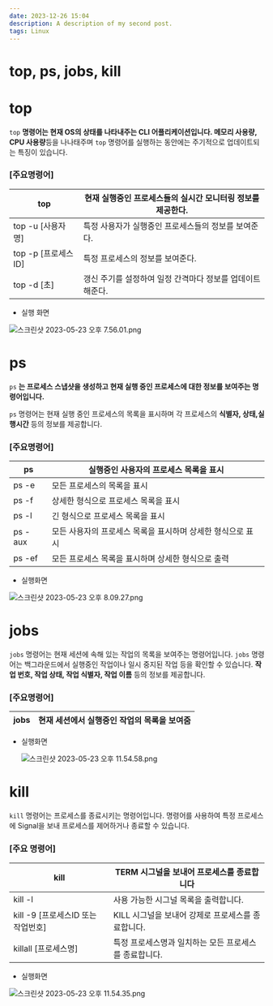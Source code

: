 ```yaml
---
date: 2023-12-26 15:04
description: A description of my second post.
tags: Linux
---
```

# top, ps, jobs, kill

# top

`top` **명령어는 현재 OS의 상태를 나타내주는 CLI 어플리케이션입니다. 메모리 사용량, CPU 사용량**등을 나나태주며 `top` 명령어를 실행하는 동안에는 주기적으로 업데이트되는 특징이 있습니다. 

### [**주요명령어]**

| top | 현재 실행중인 프로세스들의 실시간 모니터링 정보를 제공한다. |
| --- | --- |
| top -u [사용자명] | 특정 사용자가 실행중인 프로세스들의 정보를 보여준다. |
| top -p [프로세스ID] | 특정 프로세스의 정보를 보여준다. |
| top -d [초] | 갱신 주기를 설정하여 일정 간격마다 정보를 업데이트 해준다. |
- 실행 화면

![스크린샷 2023-05-23 오후 7.56.01.png](top,%20ps,%20jobs,%20kill%20cc2100981aa14be291a1d347ebd8d135/%25E1%2584%2589%25E1%2585%25B3%25E1%2584%258F%25E1%2585%25B3%25E1%2584%2585%25E1%2585%25B5%25E1%2586%25AB%25E1%2584%2589%25E1%2585%25A3%25E1%2586%25BA_2023-05-23_%25E1%2584%258B%25E1%2585%25A9%25E1%2584%2592%25E1%2585%25AE_7.56.01.png)

# ps

`ps` **는 프로세스 스냅샷을 생성하고 현재 실행 중인 프로세스에 대한 정보를 보여주는 명령어입니다.** 

`ps` 명령어는 현재 실행 중인 프로세스의 목록을 표시하며 각 프로세스의 **식별자, 상태,실행시간** 등의 정보를 제공합니다. 

### [**주요명령어]**

| ps | 실행중인 사용자의 프로세스 목록을 표시 |
| --- | --- |
| ps -e | 모든 프로세스의 목록을 표시  |
| ps -f | 상세한 형식으로 프로세스 목록을 표시 |
| ps -l | 긴 형식으로 프로세스 목록을 표시 |
| ps -aux | 모든 사용자의 프로세스 목록을 표시하며 상세한 형식으로 표시 |
| ps -ef | 모든 프로세스 목록을 표시하며 상세한 형식으로 출력 |
- 실행화면

![스크린샷 2023-05-23 오후 8.09.27.png](top,%20ps,%20jobs,%20kill%20cc2100981aa14be291a1d347ebd8d135/%25E1%2584%2589%25E1%2585%25B3%25E1%2584%258F%25E1%2585%25B3%25E1%2584%2585%25E1%2585%25B5%25E1%2586%25AB%25E1%2584%2589%25E1%2585%25A3%25E1%2586%25BA_2023-05-23_%25E1%2584%258B%25E1%2585%25A9%25E1%2584%2592%25E1%2585%25AE_8.09.27.png)

# **jobs**

`jobs` 명령어는 현재 세션에 속해 있는 작업의 목록을 보여주는 명령어입니다. `jobs` 명령어는 백그라운드에서 실행중인 작업이나 일시 중지된 작업 등을 확인할 수 있습니다. **작업 번호, 작업 상태, 작업 식별자, 작업 이름** 등의 정보를 제공합니다.

### **[주요명령어]**

| jobs  | 현재 세션에서 실행중인 작업의 목록을 보여줌 |
| --- | --- |
- 실행화면
    
    ![스크린샷 2023-05-23 오후 11.54.58.png](top,%20ps,%20jobs,%20kill%20cc2100981aa14be291a1d347ebd8d135/%25E1%2584%2589%25E1%2585%25B3%25E1%2584%258F%25E1%2585%25B3%25E1%2584%2585%25E1%2585%25B5%25E1%2586%25AB%25E1%2584%2589%25E1%2585%25A3%25E1%2586%25BA_2023-05-23_%25E1%2584%258B%25E1%2585%25A9%25E1%2584%2592%25E1%2585%25AE_11.54.58.png)
    

# kill

`kill` 명령어는 프로세스를 종료시키는 명령어입니다. 명령어를 사용하여 특정 프로세스에 Signal을 보내 프로세스를 제어하거나 종료할 수 있습니다. 

### [주요 명령어]

| kill | TERM 시그널을 보내어 프로세스를 종료합니다 |
| --- | --- |
| kill -l | 사용 가능한 시그널 목록을 출력합니다. |
| kill -9 [프로세스ID 또는 작업번호] | KILL 시그널을 보내어 강제로 프로세스를 종료합니다. |
| killall [프로세스명] | 특정 프로세스명과 일치하는 모든 프로세스를 종료합니다. |
- 실행화면

![스크린샷 2023-05-23 오후 11.54.35.png](top,%20ps,%20jobs,%20kill%20cc2100981aa14be291a1d347ebd8d135/%25E1%2584%2589%25E1%2585%25B3%25E1%2584%258F%25E1%2585%25B3%25E1%2584%2585%25E1%2585%25B5%25E1%2586%25AB%25E1%2584%2589%25E1%2585%25A3%25E1%2586%25BA_2023-05-23_%25E1%2584%258B%25E1%2585%25A9%25E1%2584%2592%25E1%2585%25AE_11.54.35.png)
